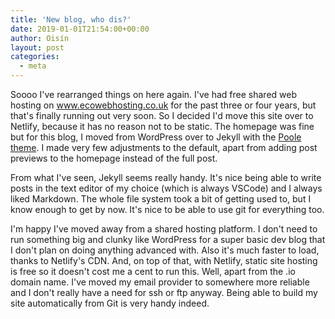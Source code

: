 ```yaml
---
title: 'New blog, who dis?'
date: 2019-01-01T21:54:00+00:00
author: Oisín
layout: post
categories:
  - meta
---
```

Soooo I've rearranged things on here again. I've had free shared web hosting on www.ecowebhosting.co.uk for the past three or four years, but that's finally running out very soon. So I decided I'd move this site over to Netlify, because it has no reason not to be static. The homepage was fine but for this blog, I moved from WordPress over to Jekyll with the [Poole theme](https://github.com/poole/poole). I made very few adjustments to the default, apart from adding post previews to the homepage instead of the full post.

<!--more-->

From what I've seen, Jekyll seems really handy. It's nice being able to write posts in the text editor of my choice (which is always VSCode) and I always liked Markdown. The whole file system took a bit of getting used to, but I know enough to get by now. It's nice to be able to use git for everything too.

I'm happy I've moved away from a shared hosting platform. I don't need to run something big and clunky like WordPress for a super basic dev blog that I don't plan on doing anything advanced with. Also it's much faster to load, thanks to Netlify's CDN. And, on top of that, with Netlify, static site hosting is free so it doesn't cost me a cent to run this. Well, apart from the .io domain name. I've moved my email provider to somewhere more reliable and I don't really have a need for ssh or ftp anyway. Being able to build my site automatically from Git is very handy indeed.

